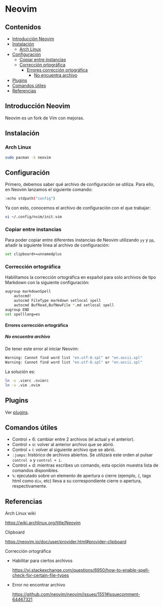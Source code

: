# Neovim

## Contenidos

- [Introducción Neovim](#introducción-neovim)
- [Instalación](#instalación)
  - [Arch Linux](#arch-linux)
- [Configuración](#configuración)
  - [Copiar entre instancias](#copiar-entre-instancias)
  - [Corrección ortográfica](#corrección-ortográfica)
    - [Errores corrección ortográfica](#errores-corrección-ortográfica)
      - [No encuentra archivo](#no-encuentra-archivo)
- [Plugins](#plugins)
- [Comandos útiles](#comandos-útiles)
- [Referencias](#referencias)

## Introducción Neovim

Neovim es un fork de Vim con mejoras.

## Instalación

### Arch Linux

```bash
sudo pacman -S neovim
```

## Configuración

Primero, debemos saber qué archivo de configuración se utiliza. Para ello, en Neovim lanzamos el siguiente comando:

```bash
:echo stdpath("config")
```

Ya con esto, conocemos el archivo de configuración con el que trabajar:

```bash
vi ~/.config/nvim/init.vim
```

### Copiar entre instancias

Para poder copiar entre diferentes instancias de Neovim utilizando `yy` y `pp`, añadir la siguiente línea al archivo de configuración:

```bash
set clipboard+=unnamedplus
```

### Corrección ortográfica

Habilitamos la corrección ortográfica en español para solo archivos de tipo Markdown con la siguiente configuración:

```bash
augroup markdownSpell
    autocmd!
    autocmd FileType markdown setlocal spell
    autocmd BufRead,BufNewFile *.md setlocal spell
augroup END
set spelllang=es
```

#### Errores corrección ortográfica

##### No encuentra archivo

De tener este error al iniciar Neovim:

```bash
Warning: Cannot find word list "en.utf-8.spl" or "en.ascii.spl"
Warning: Cannot find word list "en.utf-8.spl" or "en.ascii.spl"
```

La solución es:

```bash
ln -s .vimrc .nvimrc
ln -s .vim .nvim
```

## Plugins

Ver [plugins](plugins.html).

## Comandos útiles

- Control + 6: cambiar entre 2 archivos (el actual y el anterior).
- Control + o: volver al anterior archivo que se abrió.
- Control + i: volver al siguiente archivo que se abrió.
- `:jumps`: histórico de archivos abiertos. Se utilizará este orden al pulsar `control o` y `control + i`.
- Control + d: mientras escribes un comando, esta opción muestra lista de comandos disponibles.
- `%`: ejecutado sobre un elemento de apertura o cierre (ejemplo, `{`, tags html como `div`, etc) lleva a su correspondiente cierre o apertura, respectivamente.

## Referencias

Arch Linux wiki

<https://wiki.archlinux.org/title/Neovim>

Clipboard

<https://neovim.io/doc/user/provider.html#provider-clipboard>

Corrección ortográfica

  - Habilitar para ciertos archivos

    <https://vi.stackexchange.com/questions/6950/how-to-enable-spell-check-for-certain-file-types>

  - Error no encontrar archivo

    <https://github.com/neovim/neovim/issues/1551#issuecomment-64467321>

